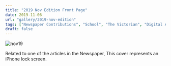 ```yaml
---
title: "2019 Nov Edition Front Page"
date: 2019-11-06
url: "gallery/2019-nov-edition"
tags: ["Newspaper Contributions", "School", "The Victorian", "Digital Art"]
draft: false
---
```


![nov19](/images/post/2019/nov19.png)

Related to one of the articles in the Newspaper, This cover represents an iPhone lock screen.
